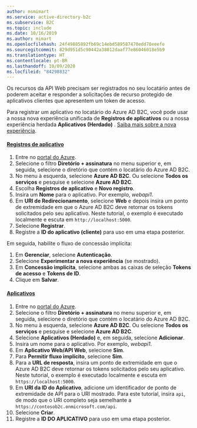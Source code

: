 ```yaml
---
author: msmimart
ms.service: active-directory-b2c
ms.subservice: B2C
ms.topic: include
ms.date: 10/16/2019
ms.author: mimart
ms.openlocfilehash: 24f49885892fb69c14ebd589587470edd78eeefe
ms.sourcegitcommit: 829d951d5c90442a38012daaf77e86046018e5b9
ms.translationtype: HT
ms.contentlocale: pt-BR
ms.lasthandoff: 10/09/2020
ms.locfileid: "84298832"
---
```

Os recursos da API Web precisam ser registrados no seu locatário antes de poderem aceitar e responder a solicitações de recurso protegido de aplicativos clientes que apresentem um token de acesso.

Para registrar um aplicativo no locatário do Azure AD B2C, você pode usar a nossa nova experiência unificada de **Registros de aplicativos** ou a nossa experiência herdada **Aplicativos (Herdado)** . [Saiba mais sobre a nova experiência](https://aka.ms/b2cappregtraining).

#### <a name="app-registrations"></a>[Registros de aplicativo](#tab/app-reg-ga/)

1. Entre no [portal do Azure](https://portal.azure.com).
1. Selecione o filtro **Diretório + assinatura** no menu superior e, em seguida, selecione o diretório que contém o locatário do Azure AD B2C.
1. No menu à esquerda, selecione **Azure AD B2C**. Ou selecione **Todos os serviços** e pesquise e selecione **Azure AD B2C**.
1. Escolha **Registros de aplicativo** e **Novo registro**.
1. Insira um **Nome** para o aplicativo. Por exemplo, *webapi1*.
1. Em **URI de Redirecionamento**, selecione **Web** e depois insira um ponto de extremidade em que o Azure AD B2C deve retornar os tokens solicitados pelo seu aplicativo. Neste tutorial, o exemplo é executado localmente e escuta em `http://localhost:5000`.
1. Selecione **Registrar**.
1. Registre a **ID do aplicativo (cliente)** para uso em uma etapa posterior.

Em seguida, habilite o fluxo de concessão implícita:

1. Em **Gerenciar**, selecione **Autenticação**.
1. Selecione **Experimentar a nova experiência** (se mostrado).
1. Em **Concessão implícita**, selecione ambas as caixas de seleção **Tokens de acesso** e **Tokens de ID**.
1. Clique em **Salvar**.

#### <a name="applications"></a>[Aplicativos](#tab/applications/)

1. Entre no [portal do Azure](https://portal.azure.com).
1. Selecione o filtro **Diretório + assinatura** no menu superior e, em seguida, selecione o diretório que contém o locatário do Azure AD B2C.
1. No menu à esquerda, selecione **Azure AD B2C**. Ou selecione **Todos os serviços** e pesquise e selecione **Azure AD B2C**.
1. Selecione **Aplicativos (Herdado)** e, em seguida, selecione **Adicionar**.
1. Insira um nome para o aplicativo. Por exemplo, *webapi1*.
1. Em **Aplicativo Web/API Web**, selecione **Sim**.
1. Para **Permitir fluxo implícito**, selecione **Sim**.
1. Para a **URL de resposta**, insira um ponto de extremidade em que o Azure AD B2C deve retornar os tokens solicitados pelo seu aplicativo. Neste tutorial, o exemplo é executado localmente e escuta em `https://localhost:5000`.
1. Em **URI da ID do Aplicativo**, adicione um identificador de ponto de extremidade de API para o URI mostrado. Para este tutorial, insira `api`, de modo que o URI completo seja semelhante a `https://contosob2c.onmicrosoft.com/api`.
1. Selecione **Criar**.
1. Registre a **ID DO APLICATIVO** para uso em uma etapa posterior.